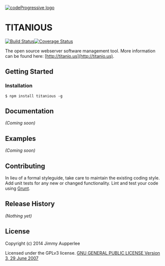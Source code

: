 [![codeProgressive logo](http://codeprogressive.com/application/assets/images/logo_inverse.svg)](http://codeprogressive.com)
# TITANIOUS 
[![Build Status](https://secure.travis-ci.org/CodeProgressive/Titanious.png?branch=master)](http://travis-ci.org/CodeProgressive/Titanious)[![Coverage Status](https://coveralls.io/repos/CodeProgressive/Titanious/badge.png)](https://coveralls.io/r/CodeProgressive/Titanious)

The open source webserver software management tool. More information can be found here: [http://titanio.us](http://titanio.us).

## Getting Started

### Installation

    $ npm install titanious -g

## Documentation
_(Coming soon)_

## Examples
_(Coming soon)_

## Contributing
In lieu of a formal styleguide, take care to maintain the existing coding style. Add unit tests for any new or changed functionality. Lint and test your code using [Grunt](http://gruntjs.com/).

## Release History
_(Nothing yet)_

## License
Copyright (c) 2014 Jimmy Aupperlee

Licensed under the GPLv3 license.
[GNU GENERAL PUBLIC LICENSE Version 3, 29 June 2007](https://github.com/CodeProgressive/Titanious/blob/master/LICENSE)

